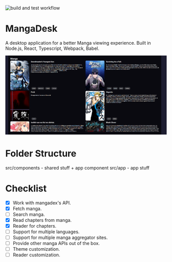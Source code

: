![build and test workflow](https://github.com/asdf93074/MangaDesk/actions/workflows/node.js.yml/badge.svg)

# MangaDesk

A desktop application for a better Manga viewing experience. Built in Node.js, React, Typescript, Webpack, Babel.

!["Mangadesk home page"](/docs/manga_desk_home_new.png "Mangadesk home page")

# Folder Structure

src/components - shared stuff + app component
src/app - app stuff

# Checklist
- [X] Work with mangadex's API.
- [X] Fetch manga.
- [ ] Search manga.
- [X] Read chapters from manga.
- [X] Reader for chapters.
- [ ] Support for multiple languages.
- [ ] Support for multiple manga aggregator sites.
- [ ] Provide other manga APIs out of the box.
- [ ] Theme customization.
- [ ] Reader customization.
